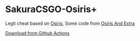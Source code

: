 # SakuraCSGO-Osiris+
Legit cheat based on [Osiris](https://github.com/danielkrupinski/Osiris), Some code from [Osiris And Extra](https://github.com/notgoodusename/OsirisAndExtra/)

[Download from Github Actions](https://github.com/hackersense/SakuraCSGO-OsirisPlus/actions)
